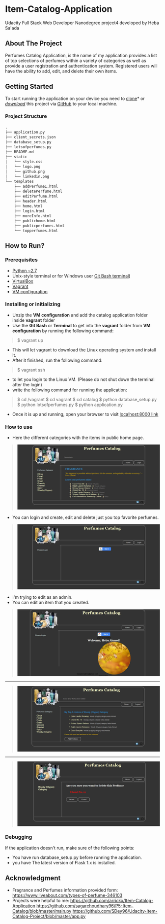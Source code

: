 # Item-Catalog-Application

Udacity Full Stack Web Developer Nanodegree project4 developed by Heba Sa'ada

## About The Project
Perfumes Catalog Application, is the name of my application provides a list of top selections of perfumes within a variety of categories as well as provide a user registration and authentication system. Registered users will have the ability to add, edit, and delete their own items.

## Getting Started
To start running the application on your device you need to [clone](https://github.com/Heba-ahmad/ItemCatalogApplication.git)* or *[download](https://github.com/Heba-ahmad/ItemCatalogApplication.git)* this project via [GitHub](https://github.com) to your local machine.

### Project Structure
```
.
├── application.py
├── client_secrets.json
├── database_setup.py
├── lotsofperfumes.py
├── README.md
├── static
│   └── style.css
│   └── logo.png
│   └── github.png
│   └── linkedin.png
└── templates
    ├── addPerfume1.html
    ├── deletePerfume.html
    ├── editPerfume.html
    ├── header.html
    ├── home.html
    ├── login.html
    ├── moreInfo.html
    ├── publichome.html
    ├── publicperfumes.html
    └── topperfumes.html
```
## How to Run?
### Prerequisites
* [Python ~2.7](https://www.python.org/)
* Unix-style terminal or for Windows user [Git Bash terminal](https://git-scm.com/downloads))
* [VirtualBox](https://www.virtualbox.org/wiki/Downloads)
* [Vagrant](https://www.vagrantup.com/downloads.html)
* [VM configuration](https://d17h27t6h515a5.cloudfront.net/topher/2017/August/59822701_fsnd-virtual-machine/fsnd-virtual-machine.zip)

### Installing or initializing

- Unzip the **VM configuration** and add the catalog application folder inside **vagrant** folder
- Use the **Git Bash** or **Terminal** to get into the **vagrant** folder from **VM configuration** by running the following command:

> $ vagrant up

- This will let vagrant to download the Linux operating system and install it.
- After it finished, run the following command:

> $ vagrant ssh

- to let you login to the Linux VM. (Please do not shut down the terminal after the login)
- write the following command for running the application:

> $ cd /vagrant
> $ cd vagrant
> $ cd catalog
> $ python database_setup.py
> $ python lotsofperfumes.py
> $ python application.py

- Once it is up and running, open your browser to visit [localhost:8000 link](http://localhost:8000/)


### How to use
* Here the different categories with the items in public home page.
> [![Image](jpg/catalog_1.jpg)](Image)
* You can login and create, edit and delete just you top favorite perfumes.
> [![Image](jpg/catalog_2.jpg)](Image)
* I'm trying to edit as an admin.
* You can edit an item that you created.
> [![Image](jpg/catalog_3.jpg)](Image)
----
> [![Image](jpg/catalog_4.jpg)](Image)
----
> [![Image](jpg/catalog_5.jpg)](Image)

### Debugging
If the application doesn't run, make sure of the following points:
* You have run database_setup.py before running the application.
* you have The latest version of Flask 1.x is installed.

## Acknowledgment
* Fragrance and Perfumes information provided form:
https://www.liveabout.com/types-of-perfume-346103
* Projects were helpful to me:
https://github.com/arrickx/Item-Catalog-Application
https://github.com/sagarchoudhary96/P5-Item-Catalog/blob/master/main.py
https://github.com/SDey96/Udacity-Item-Catalog-Project/blob/master/app.py
